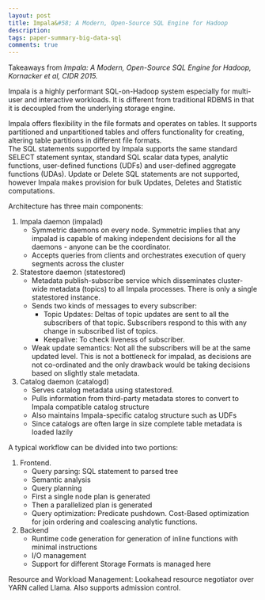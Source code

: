 ```yaml
---
layout: post
title: Impala&#58; A Modern, Open-Source SQL Engine for Hadoop
description: 
tags: paper-summary-big-data-sql
comments: true
---
```


Takeaways from *Impala: A Modern, Open-Source SQL Engine for Hadoop, Kornacker et al, CIDR 2015.*

Impala is a highly performant SQL-on-Hadoop system especially for multi-user and interactive workloads. It is different from traditional RDBMS in that it is decoupled from the underlying storage engine.
 
Impala offers flexibility in the file formats and operates on tables. It supports partitioned and unpartitioned tables and offers functionality for creating, altering table partitions in different file formats.  
The SQL statements supported by Impala supports the same standard SELECT statement syntax, standard SQL scalar data types, analytic functions, user-defined functions (UDFs) and user-defined aggregate functions (UDAs). Update or Delete SQL statements are not supported, however Impala makes provision for bulk Updates, Deletes and Statistic computations.
 
Architecture has three main components:  

1. Impala daemon (impalad)
	- Symmetric daemons on every node. Symmetric implies that any impalad is capable of making independent decisions for all the daemons - anyone can be the coordinator.  
	- Accepts queries from clients and orchestrates execution of query segments across the cluster  
2. Statestore daemon (statestored)  
	- Metadata publish-subscribe service which disseminates cluster-wide metadata (topics) to all Impala processes. There is only a single statestored instance.
	- Sends two kinds of messages to every subscriber:
		* Topic Updates: Deltas of topic updates are sent to all the subscribers of that topic. Subscribers respond to this with any change in subscribed list of topics.
		* Keepalive: To check liveness of subscriber.
	- Weak update semantics: Not all the subscribers will be at the same updated level. This is not a bottleneck for impalad, as decisions are not co-ordinated and the only drawback would be taking decisions based on slightly stale metadata.
3. Catalog daemon (catalogd)
	- Serves catalog metadata using statestored. 
	- Pulls information from third-party metadata stores to convert to Impala compatible catalog structure
	- Also maintains Impala-specific catalog structure such as UDFs
	- Since catalogs are often large in size complete table metadata is loaded lazily
 
A typical workflow can be divided into two portions:

1. Frontend.
	- Query parsing: SQL statement to parsed tree
	- Semantic analysis
	- Query planning
	- First a single node plan is generated
	- Then a parallelized plan is generated
	- Query optimization: Predicate pushdown. Cost-Based optimization for join ordering and coalescing analytic functions.
2. Backend
	- Runtime code generation for generation of inline functions with minimal instructions
	- I/O management
	- Support for different Storage Formats is managed here
 
Resource and Workload Management: Lookahead resource negotiator over YARN called Llama. Also supports admission control.